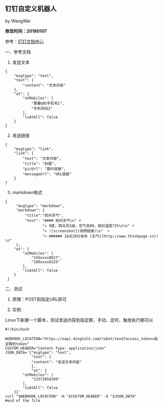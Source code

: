 ## 钉钉自定义机器人

by WangWei 

**修改时间：20180107**

参考：[钉钉文档中心](https://open-doc.dingtalk.com/docs/doc.htm?spm=a219a.7629140.0.0.karFPe&treeId=257&articleId=105735&docType=1)

一、参考文档

1. 发送文本
````
{
    "msgtype": "text", 
    "text": {
        "content": "文本内容"
    }, 
    "at": {
        "atMobiles": [
            "需要@的手机号1", 
            "手机号码2"
        ], 
        "isAtAll": false
    }
}
````
2. 发送链接
````
{
    "msgtype": "link", 
    "link": {
        "text": "文本内容", 
        "title": "标题", 
        "picUrl": "图片链接", 
        "messageUrl": "URL链接"
    }
}
````
3. markdown格式
````
{
     "msgtype": "markdown",
     "markdown": {
         "title":"杭州天气",
         "text": "#### 杭州天气\n" +
                 "> 9度，西北风1级，空气良89，相对温度73%\n\n" +
                 "> ![screenshot](快照链接)\n"  +
                 "> ###### 10点20分发布 [天气](http://www.thinkpage.cn/) \n"
     },
    "at": {
        "atMobiles": [
            "156xxxx8827", 
            "189xxxx8325"
        ], 
        "isAtAll": false
    }
 }
````

二、测试

1. 原理：POST到指定URL即可

2. 实例

Linux下新建一个脚本，测试发送内容到指定群，手动、定时、触发执行都可以

````
#!/bin/bash

WEBHOOK_LOCATION="https://oapi.dingtalk.com/robot/send?access_token=指定群的token"
CUSTOM_HEADER="Content-Type: application/json"
JSON_DATA='{"msgtype": "text", 
            "text": {
            "content": "发送文本内容"
            },
            "at": {
        "atMobiles": [
            "13572858399"
        ], 
        "isAtAll": false
    }}'
curl "$WEBHOOK_LOCATION" -H "$CUSTOM_HEADER" -d "$JSON_DATA"
#end of the file
````
